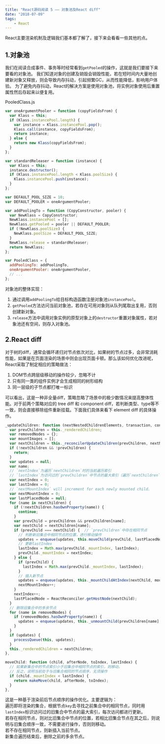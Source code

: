 ```yaml
---
title: "React源码阅读 5 —— 对象池及React diff"
date: "2018-07-09"
tags: 
    - React
---
```


React主要渲染机制及逻辑我们基本都了解了，接下来会看看一些其他的点。

<!-- excerpt_end -->

## 1.对象池

我们在阅读合成事件、事务等时经常看到`getPooled`的操作，这就是我们要接下来要看的对象池。
我们知道对象的创建及销毁会销毁性能，若在短时间内大量地创建新对象又释放，则会导致内存抖动，引起频繁GC，从而性能降低，影响用户体验。
为了避免内存抖动，React的解决方案是使用对象池，将实例对象使用后重置属性然后存起来以便复用。

PooledClass.js

```javascript
var oneArgumentPooler = function (copyFieldsFrom) {
  var Klass = this;
  if (Klass.instancePool.length) {
    var instance = Klass.instancePool.pop();
    Klass.call(instance, copyFieldsFrom);
    return instance;
  } else {
    return new Klass(copyFieldsFrom);
  }
};

var standardReleaser = function (instance) {
  var Klass = this;
  instance.destructor();
  if (Klass.instancePool.length < Klass.poolSize) {
    Klass.instancePool.push(instance);
  }
};

var DEFAULT_POOL_SIZE = 10;
var DEFAULT_POOLER = oneArgumentPooler;

var addPoolingTo = function (CopyConstructor, pooler) {
  var NewKlass = CopyConstructor;
  NewKlass.instancePool = [];
  NewKlass.getPooled = pooler || DEFAULT_POOLER;
  if (!NewKlass.poolSize) {
    NewKlass.poolSize = DEFAULT_POOL_SIZE;
  }
  NewKlass.release = standardReleaser;
  return NewKlass;
};

var PooledClass = {
  addPoolingTo: addPoolingTo,
  oneArgumentPooler: oneArgumentPooler,
  // ...
};
```

对象池的整体实现：  
1. 通过调用`addPoolingTo`给目标构造函数注册对象池`instancePool`。
2. `getPooled`方法访问当前对象池，若存在可用对象则从队列尾取出复用，否则创建新对象。
3. `release`方法中调用对象实例的原型对象上的`destructor`重置对象属性，若对象池还有空间，则存入对象池。

## 2.React diff

对于树的diff，通常会循环递归对节点依次对比，如果树的节点过多，会非常消耗性能，如果是在页面渲染的场景中则会出现页面卡顿。那么该如何优化改进呢，React采取了制定相应的策略做法：

1. DOM节点跨层级移动的操作较少，忽略不计
2. 只有同一类的组件实例才会生成相同的树形结构
3. 同一层级的子节点都打唯一标识

可以看出，这是一种非全量diff，策略忽略了场景中的极少数情况来提高整体性能。对于前两个策略对应的 tree diff 和 component diff，若判断类型、type等不一致，则会直接移除组件重新挂载。下面我们具体来看下 element diff 的具体操作。

```javascript
_updateChildren: function (nextNestedChildrenElements, transaction, context) {
  var prevChildren = this._renderedChildren;
  var removedNodes = {};
  var mountImages = [];
  var nextChildren = this._reconcilerUpdateChildren(prevChildren, nextNestedChildrenElements, mountImages, removedNodes, transaction, context);
  if (!nextChildren && !prevChildren) {
    return;
  }
  var updates = null;
  var name;
  // `nextIndex`为遍历`nextChildren`时的当前遍历索引
  // `lastIndex`为访问过的`prevChildren`中节点的最大索引（遍历`nextChildren`时会访问`prevChildren`中存在的相同节点）
  var nextIndex = 0;
  var lastIndex = 0;
  // `nextMountIndex` will increment for each newly mounted child.
  var nextMountIndex = 0;
  var lastPlacedNode = null;
  for (name in nextChildren) {
    if (!nextChildren.hasOwnProperty(name)) {
      continue;
    }
    var prevChild = prevChildren && prevChildren[name];
    var nextChild = nextChildren[name];
    if (prevChild === nextChild) {  // `prevChildren`中存在相同节点
      // 判断新旧集合中相同节点的位置，进行移动操作
      updates = enqueue(updates, this.moveChild(prevChild, lastPlacedNode, nextIndex, lastIndex));
      // 更新lastIndex
      lastIndex = Math.max(prevChild._mountIndex, lastIndex);
      prevChild._mountIndex = nextIndex;
    } else {
      if (prevChild) {
        lastIndex = Math.max(prevChild._mountIndex, lastIndex);
      }
      // 插入新节点
      updates = enqueue(updates, this._mountChildAtIndex(nextChild, mountImages[nextMountIndex], lastPlacedNode, nextIndex, transaction, context));
      nextMountIndex++;
    }
    nextIndex++;
    lastPlacedNode = ReactReconciler.getHostNode(nextChild);
  }
  // 删除旧集合中的多余节点
  for (name in removedNodes) {
    if (removedNodes.hasOwnProperty(name)) {
      updates = enqueue(updates, this._unmountChild(prevChildren[name], removedNodes[name]));
    }
  }
  if (updates) {
    processQueue(this, updates);
  }
  this._renderedChildren = nextChildren;
},

moveChild: function (child, afterNode, toIndex, lastIndex) {
  // 如果新集合中的节点索引小于旧集合中相同节点的索引，则移动。
  // 反之，说明当前处于与旧集合相同的节点顺序，无须操作
  if (child._mountIndex < lastIndex) {
    return makeMove(child, afterNode, toIndex);
  }
},
```

这是一种基于渲染前后节点顺序的操作优化。主要逻辑为：  
遍历即将渲染的集合，根据节点`key`去寻找之前集合中的相同节点，同时用`lastIndex`标识访问过的旧集合中节点的最大索引，每次访问都进行更新。  
若存在相同节点，则对比旧集合中节点的位置，若相比旧集合节点在其之后，则说明与旧集合顺序一致，不需要进行操作，否则则移动。  
若不存在相同节点，则新插入当前节点。  
新集合遍历结束后，删除之前的多余节点。